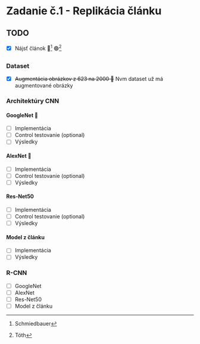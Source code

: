 # Zadanie č.1 - Replikácia článku
## TODO
- [X] Nájsť článok 🔵[^1] 🟢[^2]
### Dataset
- [X] ~~Augmentácia obrázkov z 623 na 2000 🔵~~ Nvm dataset už má augmentované obrázky
### Architektúry CNN
#### GoogleNet 🔵
- [ ] Implementácia
- [ ] Control testovanie (optional)
- [ ] Výsledky
#### AlexNet 🔵
- [ ] Implementácia
- [ ] Control testovanie (optional)
- [ ] Výsledky
#### Res-Net50
- [ ] Implementácia
- [ ] Control testovanie (optional)
- [ ] Výsledky
#### Model z článku 
- [ ] Implementácia
- [ ] Výsledky
### R-CNN
- [ ] GoogleNet 
- [ ] AlexNet 
- [ ] Res-Net50 
- [ ] Model z článku 
[^1]: Schmiedbauer
[^2]: Tóth
